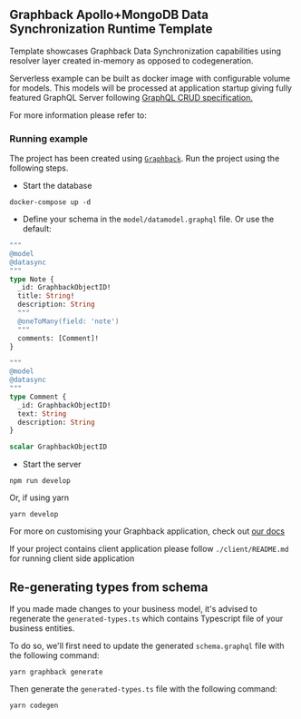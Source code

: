 ## Graphback Apollo+MongoDB Data Synchronization Runtime Template

Template showcases Graphback Data Synchronization capabilities using
resolver layer created in-memory as opposed to codegeneration.

Serverless example can be built as docker image with configurable volume for models. 
This models will be processed at application startup giving fully featured GraphQL Server 
following [GraphQL CRUD specification.](https://graphqlcrud.org/)

For more information please refer to: 

### Running example

The project has been created using [`Graphback`](https://graphback.dev/). Run the project using the following steps.

- Start the database

```
docker-compose up -d
```

- Define your schema in the `model/datamodel.graphql` file. Or use the default:

```graphql
"""
@model
@datasync
"""
type Note {
  _id: GraphbackObjectID!
  title: String!
  description: String
  """
  @oneToMany(field: 'note')
  """
  comments: [Comment]!
}

""" 
@model
@datasync
"""
type Comment {
  _id: GraphbackObjectID!
  text: String
  description: String
}

scalar GraphbackObjectID
```

- Start the server

```
npm run develop
```

Or, if using yarn

```
yarn develop
```

For more on customising your Graphback application, check out [our docs](https://graphback.dev/docs/gettingstarted)

If your project contains client application please follow `./client/README.md` for running client side application

## Re-generating types from schema

If you made made changes to your business model, it's advised to regenerate the `generated-types.ts` which contains Typescript file of your business entities. 

To do so, we'll first need to update the generated `schema.graphql` file with the following command:

```
yarn graphback generate
```

Then generate the `generated-types.ts` file with the following command:

```
yarn codegen
```